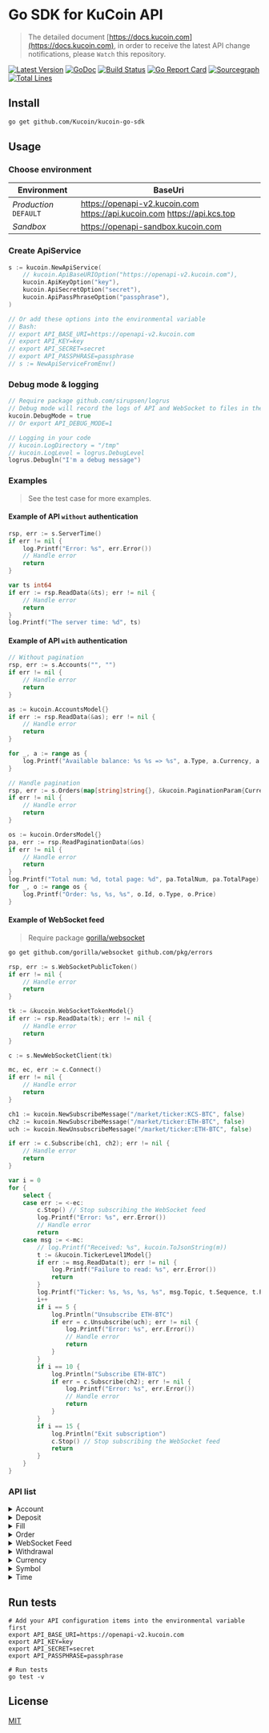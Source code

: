 # Go SDK for KuCoin API
> The detailed document [https://docs.kucoin.com](https://docs.kucoin.com), in order to receive the latest API change notifications, please `Watch` this repository.

[![Latest Version](https://img.shields.io/github/release/Kucoin/kucoin-go-sdk.svg)](https://github.com/Kucoin/kucoin-go-sdk/releases)
[![GoDoc](https://godoc.org/github.com/Kucoin/kucoin-go-sdk?status.svg)](https://godoc.org/github.com/Kucoin/kucoin-go-sdk)
[![Build Status](https://travis-ci.org/Kucoin/kucoin-go-sdk.svg?branch=master)](https://travis-ci.org/Kucoin/kucoin-go-sdk)
[![Go Report Card](https://goreportcard.com/badge/github.com/Kucoin/kucoin-go-sdk)](https://goreportcard.com/report/github.com/Kucoin/kucoin-go-sdk)
[![Sourcegraph](https://sourcegraph.com/github.com/Kucoin/kucoin-go-sdk/-/badge.svg)](https://sourcegraph.com/github.com/Kucoin/kucoin-go-sdk?badge)
[![Total Lines](https://tokei.rs/b1/github/Kucoin/kucoin-go-sdk)](https://github.com/Kucoin/kucoin-go-sdk)


## Install

```bash
go get github.com/Kucoin/kucoin-go-sdk
```

## Usage

### Choose environment

| Environment | BaseUri |
| -------- | -------- |
| *Production* `DEFAULT` | https://openapi-v2.kucoin.com https://api.kucoin.com https://api.kcs.top |
| *Sandbox* | https://openapi-sandbox.kucoin.com |

### Create ApiService

```go
s := kucoin.NewApiService( 
	// kucoin.ApiBaseURIOption("https://openapi-v2.kucoin.com"), 
	kucoin.ApiKeyOption("key"),
	kucoin.ApiSecretOption("secret"),
	kucoin.ApiPassPhraseOption("passphrase"),
)

// Or add these options into the environmental variable
// Bash: 
// export API_BASE_URI=https://openapi-v2.kucoin.com
// export API_KEY=key
// export API_SECRET=secret
// export API_PASSPHRASE=passphrase
// s := NewApiServiceFromEnv()
```

### Debug mode & logging

```go
// Require package github.com/sirupsen/logrus
// Debug mode will record the logs of API and WebSocket to files in the directory "kucoin.LogDirectory" according to the minimum log level "kucoin.LogLevel".
kucoin.DebugMode = true
// Or export API_DEBUG_MODE=1

// Logging in your code
// kucoin.LogDirectory = "/tmp"
// kucoin.LogLevel = logrus.DebugLevel
logrus.Debugln("I'm a debug message")
```

### Examples
> See the test case for more examples.

#### Example of API `without` authentication

```go
rsp, err := s.ServerTime()
if err != nil {
    log.Printf("Error: %s", err.Error())
    // Handle error
    return
}

var ts int64
if err := rsp.ReadData(&ts); err != nil {
    // Handle error
    return
}
log.Printf("The server time: %d", ts)
```

#### Example of API `with` authentication

```go
// Without pagination
rsp, err := s.Accounts("", "")
if err != nil {
    // Handle error
    return
}

as := kucoin.AccountsModel{}
if err := rsp.ReadData(&as); err != nil {
    // Handle error
    return
}

for _, a := range as {
    log.Printf("Available balance: %s %s => %s", a.Type, a.Currency, a.Available)
}
```

```go
// Handle pagination
rsp, err := s.Orders(map[string]string{}, &kucoin.PaginationParam{CurrentPage: 1, PageSize: 10})
if err != nil {
    // Handle error
    return
}

os := kucoin.OrdersModel{}
pa, err := rsp.ReadPaginationData(&os)
if err != nil {
    // Handle error
    return
}
log.Printf("Total num: %d, total page: %d", pa.TotalNum, pa.TotalPage)
for _, o := range os {
    log.Printf("Order: %s, %s, %s", o.Id, o.Type, o.Price)
}
```

#### Example of WebSocket feed
> Require package [gorilla/websocket](https://github.com/gorilla/websocket)

```bash
go get github.com/gorilla/websocket github.com/pkg/errors
```

```go
rsp, err := s.WebSocketPublicToken()
if err != nil {
    // Handle error
    return
}

tk := &kucoin.WebSocketTokenModel{}
if err := rsp.ReadData(tk); err != nil {
    // Handle error
    return
}

c := s.NewWebSocketClient(tk)

mc, ec, err := c.Connect()
if err != nil {
    // Handle error
    return
}

ch1 := kucoin.NewSubscribeMessage("/market/ticker:KCS-BTC", false)
ch2 := kucoin.NewSubscribeMessage("/market/ticker:ETH-BTC", false)
uch := kucoin.NewUnsubscribeMessage("/market/ticker:ETH-BTC", false)

if err := c.Subscribe(ch1, ch2); err != nil {
    // Handle error
    return
}

var i = 0
for {
    select {
    case err := <-ec:
        c.Stop() // Stop subscribing the WebSocket feed
        log.Printf("Error: %s", err.Error())
        // Handle error
        return
    case msg := <-mc:
        // log.Printf("Received: %s", kucoin.ToJsonString(m))
        t := &kucoin.TickerLevel1Model{}
        if err := msg.ReadData(t); err != nil {
            log.Printf("Failure to read: %s", err.Error())
            return
        }
        log.Printf("Ticker: %s, %s, %s, %s", msg.Topic, t.Sequence, t.Price, t.Size)
        i++
        if i == 5 {
            log.Println("Unsubscribe ETH-BTC")
            if err = c.Unsubscribe(uch); err != nil {
                log.Printf("Error: %s", err.Error())
                // Handle error
                return
            }
        }
        if i == 10 {
            log.Println("Subscribe ETH-BTC")
            if err = c.Subscribe(ch2); err != nil {
                log.Printf("Error: %s", err.Error())
                // Handle error
                return
            }
        }
        if i == 15 {
            log.Println("Exit subscription")
            c.Stop() // Stop subscribing the WebSocket feed
            return
        }
    }
}
```

### API list

<details>
<summary>Account</summary>

| API | Authentication | Description |
| -------- | -------- | -------- |
| ApiService.CreateAccount() | YES | https://docs.kucoin.com/#create-an-account |
| ApiService.Accounts() | YES | https://docs.kucoin.com/#list-accounts |
| ApiService.Account() | YES | https://docs.kucoin.com/#get-an-account |
| ApiService.SubAccountUsers() | YES | https://docs.kucoin.com/#get-user-info-of-all-sub-accounts |
| ApiService.SubAccounts() | YES | https://docs.kucoin.com/#get-the-aggregated-balance-of-all-sub-accounts-of-the-current-user |
| ApiService.SubAccount() | YES | https://docs.kucoin.com/#get-account-balance-of-a-sub-account |
| ApiService.AccountLedgers() | YES | https://docs.kucoin.com/#get-account-ledgers |
| ApiService.AccountHolds() | YES | https://docs.kucoin.com/#get-holds |
| ApiService.InnerTransfer() | YES | `DEPRECATED` https://docs.kucoin.com/#inner-transfer |
| ApiService.InnerTransferV2() | YES | https://docs.kucoin.com/#inner-transfer |
| ApiService.SubTransfer() | YES | https://docs.kucoin.com/#transfer-between-master-account-and-sub-account |

</details>

<details>
<summary>Deposit</summary>

| API | Authentication | Description |
| -------- | -------- | -------- |
| ApiService.CreateDepositAddress() | YES | https://docs.kucoin.com/#create-deposit-address |
| ApiService.DepositAddresses() | YES | https://docs.kucoin.com/#get-deposit-address |
| ApiService.V1Deposits() | YES | https://docs.kucoin.com/#get-v1-historical-deposits-list |
| ApiService.Deposits() | YES | https://docs.kucoin.com/#get-deposit-list |

</details>

<details>
<summary>Fill</summary>

| API | Authentication | Description |
| -------- | -------- | -------- |
| ApiService.Fills() | YES | https://docs.kucoin.com/#list-fills |
| ApiService.RecentFills() | YES | https://docs.kucoin.com/#recent-fills |

</details>

<details>
<summary>Order</summary>

| API | Authentication | Description |
| -------- | -------- | -------- |
| ApiService.CreateOrder() | YES | https://docs.kucoin.com/#place-a-new-order |
| ApiService.CancelOrder() | YES | https://docs.kucoin.com/#cancel-an-order |
| ApiService.CancelOrders() | YES | https://docs.kucoin.com/#cancel-all-orders |
| ApiService.V1Orders() | YES | https://docs.kucoin.com/#get-v1-historical-orders-list |
| ApiService.Orders() | YES | https://docs.kucoin.com/#list-orders |
| ApiService.Order() | YES | https://docs.kucoin.com/#get-an-order |
| ApiService.RecentOrders() | YES | https://docs.kucoin.com/#recent-orders |

</details>

<details>
<summary>WebSocket Feed</summary>

| API | Authentication | Description |
| -------- | -------- | -------- |
| ApiService.WebSocketPublicToken() | NO | https://docs.kucoin.com/#apply-connect-token |
| ApiService.WebSocketPrivateToken() | YES | https://docs.kucoin.com/#apply-connect-token |
| ApiService.NewWebSocketClient() | - | https://docs.kucoin.com/#websocket-feed |

</details>

<details>
<summary>Withdrawal</summary>

| API | Authentication | Description |
| -------- | -------- | -------- |
| ApiService.WithdrawalQuotas() | YES | https://docs.kucoin.com/#get-withdrawal-quotas |
| ApiService.V1Withdrawals() | YES | https://docs.kucoin.com/#get-v1-historical-withdrawals-list |
| ApiService.Withdrawals() | YES | https://docs.kucoin.com/#get-withdrawals-list |
| ApiService.ApplyWithdrawal() | YES | https://docs.kucoin.com/#apply-withdraw |
| ApiService.CancelWithdrawal() | YES | https://docs.kucoin.com/#cancel-withdrawal |

</details>

<details>
<summary>Currency</summary>

| API | Authentication | Description |
| -------- | -------- | -------- |
| ApiService.Currencies() | NO | https://docs.kucoin.com/#get-currencies |
| ApiService.Currency() | NO | https://docs.kucoin.com/#get-currency-detail |
| ApiService.Prices() | NO | https://docs.kucoin.com/#get-fiat-price |

</details>

<details>
<summary>Symbol</summary>

| API | Authentication | Description |
| -------- | -------- | -------- |
| ApiService.Symbols() | NO | https://docs.kucoin.com/#get-symbols-list |
| ApiService.TickerLevel1() | NO | https://docs.kucoin.com/#get-ticker |
| ApiService.Tickers() | NO | https://docs.kucoin.com/#get-all-tickers |
| ApiService.AggregatedPartOrderBook() | NO | https://docs.kucoin.com/#get-part-order-book-aggregated |
| ApiService.AggregatedFullOrderBook() | NO | https://docs.kucoin.com/#get-full-order-book-aggregated |
| ApiService.AtomicFullOrderBook() | NO | https://docs.kucoin.com/#get-full-order-book-atomic |
| ApiService.TradeHistories() | NO | https://docs.kucoin.com/#get-trade-histories |
| ApiService.KLines() | NO | https://docs.kucoin.com/#get-klines |
| ApiService.Stats24hr() | NO | https://docs.kucoin.com/#get-24hr-stats |
| ApiService.Markets() | NO | https://docs.kucoin.com/#get-market-list |

</details>

<details>
<summary>Time</summary>

| API | Authentication | Description |
| -------- | -------- | -------- |
| ApiService.ServerTime() | NO | https://docs.kucoin.com/#server-time |

</details>

## Run tests

```shell
# Add your API configuration items into the environmental variable first
export API_BASE_URI=https://openapi-v2.kucoin.com
export API_KEY=key
export API_SECRET=secret
export API_PASSPHRASE=passphrase

# Run tests
go test -v
```

## License

[MIT](LICENSE)
